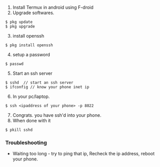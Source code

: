 1. Install Termux in android using F-droid
2. Upgrade softwares.
```
$ pkg update
$ pkg upgrade
```
3. install openssh
```
$ pkg install openssh
```
4. setup a password
```
$ passwd
```
5. Start an ssh server
```
$ sshd  // start an ssh server
$ ifconfig // know your phone inet ip
```
6. In your pc/laptop. 
```
$ ssh <ipaddress of your phone> -p 8022
```
7. Congrats. you have ssh'd into your phone.
8. When done with it
```
$ pkill sshd
```


### Troubleshooting
- Waiting too long - try to ping that ip, Recheck the ip address, reboot your phone.
